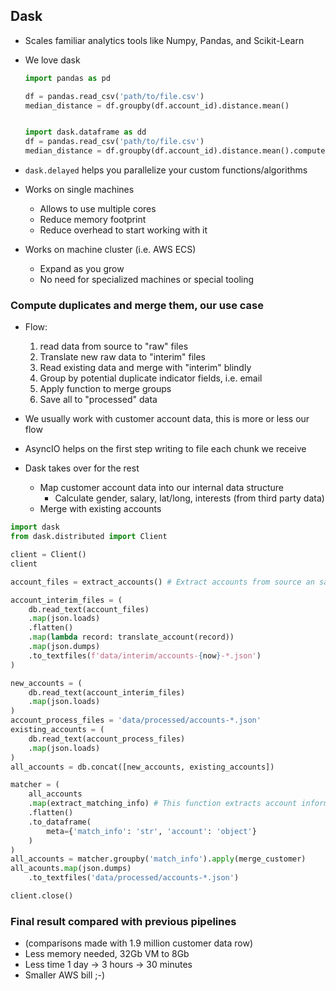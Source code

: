 ## Dask

- Scales familiar analytics tools like Numpy, Pandas, and Scikit-Learn
- We love dask

  ```python
  import pandas as pd

  df = pandas.read_csv('path/to/file.csv')
  median_distance = df.groupby(df.account_id).distance.mean()


  import dask.dataframe as dd
  df = pandas.read_csv('path/to/file.csv')
  median_distance = df.groupby(df.account_id).distance.mean().compute()
  ```

- `dask.delayed` helps you parallelize your custom functions/algorithms
- Works on single machines 
  - Allows to use multiple cores
  - Reduce memory footprint
  - Reduce overhead to start working with it
- Works on machine cluster (i.e. AWS ECS)
  - Expand as you grow
  - No need for specialized machines or special tooling
  
### Compute duplicates and merge them, our use case

- Flow: 
  1. read data from source to "raw" files
  2. Translate new raw data to "interim" files
  3. Read existing data and merge with "interim" blindly
  4. Group by potential duplicate indicator fields, i.e. email
  5. Apply function to merge groups
  6. Save all to "processed" data
  
- We usually work with customer account data, this is more or less our flow
  
- AsyncIO helps on the first step writing to file each chunk we receive
- Dask takes over for the rest
  - Map customer account data into our internal data structure
    - Calculate gender, salary, lat/long, interests (from third party data)
  - Merge with existing accounts

```python
import dask
from dask.distributed import Client

client = Client()
client
```

```python
account_files = extract_accounts() # Extract accounts from source an save it to files

account_interim_files = (
    db.read_text(account_files)
    .map(json.loads)
    .flatten()
    .map(lambda record: translate_account(record))
    .map(json.dumps)
    .to_textfiles(f'data/interim/accounts-{now}-*.json')
)

new_accounts = (
    db.read_text(account_interim_files)
    .map(json.loads)
)
account_process_files = 'data/processed/accounts-*.json'
existing_accounts = (
    db.read_text(account_process_files)
    .map(json.loads)
)
all_accounts = db.concat([new_accounts, existing_accounts])

matcher = (
    all_accounts
    .map(extract_matching_info) # This function extracts account information used for matching, i.e. email
    .flatten()
    .to_dataframe(
        meta={'match_info': 'str', 'account': 'object'}
    )
)
all_accounts = matcher.groupby('match_info').apply(merge_customer)
all_acounts.map(json.dumps)
    .to_textfiles('data/processed/accounts-*.json')
```

```python
client.close()
```

### Final result compared with previous pipelines

- (comparisons made with 1.9 million customer data row)
- Less memory needed, 32Gb VM to 8Gb
- Less time 1 day -> 3 hours -> 30 minutes
- Smaller AWS bill ;-)

